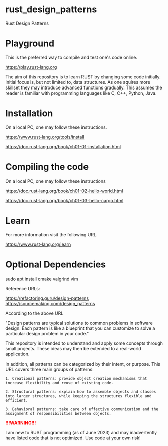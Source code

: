 # rust_design_patterns
Rust Design Patterns

# Playground
This is the preferred way to compile and test one's code online.

https://play.rust-lang.org

The aim of this repository is to learn RUST by changing some code initially. Initial focus is, but not limited to, data structures. 
As one aquires more skillset they may introduce advanced functions gradually.
This assumes the reader is familiar with programming languages like C, C++, Python, Java.

# Installation
On a local PC, one may follow these instructions.

https://www.rust-lang.org/tools/install

https://doc.rust-lang.org/book/ch01-01-installation.html

# Compiling the code
On a local PC, one may follow these instructions

https://doc.rust-lang.org/book/ch01-02-hello-world.html

https://doc.rust-lang.org/book/ch01-03-hello-cargo.html

# Learn
For more information visit the following URL.

https://www.rust-lang.org/learn

# Optional Dependencies
sudo apt install cmake valgrind vim

Reference URLs:

https://refactoring.guru/design-patterns
https://sourcemaking.com/design_patterns


According to the above URL 

"Design patterns are typical solutions to common problems in software design. Each pattern is like a blueprint that you can customize to solve a particular design problem in your code."

This repository is intended to understand and apply some concepts through small projects. These ideas may then be extended to a real-world application.


In addition, all patterns can be categorized by their intent, or purpose. This URL covers three main groups of patterns:

    1. Creational patterns: provide object creation mechanisms that increase flexibility and reuse of existing code.

    2. Structural patterns: explain how to assemble objects and classes into larger structures, while keeping the structures flexible and efficient.

    3. Behavioral patterns: take care of effective communication and the assignment of responsibilities between objects.

<span style="color:red"> **!!!WARNING!!!** </span>

I am new to RUST programming (as of June 2023)  and may inadvertently have listed code that is not optimized. Use code at your own risk!



